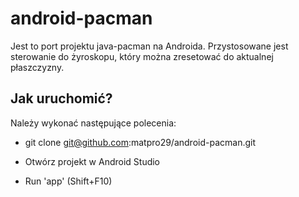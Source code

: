 android-pacman
========================

Jest to port projektu java-pacman na Androida. Przystosowane jest sterowanie do żyroskopu, który można zresetować do aktualnej płaszczyzny.

Jak uruchomić?
--------------

Należy wykonać następujące polecenia:

  * git clone git@github.com:matpro29/android-pacman.git

  * Otwórz projekt w Android Studio
  
  * Run 'app' (Shift+F10)

